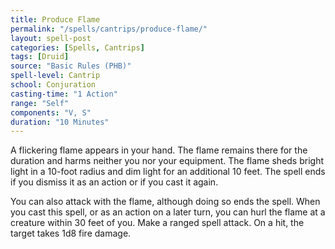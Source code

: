```yaml
---
title: Produce Flame
permalink: "/spells/cantrips/produce-flame/"
layout: spell-post
categories: [Spells, Cantrips]
tags: [Druid]
source: "Basic Rules (PHB)"
spell-level: Cantrip
school: Conjuration
casting-time: "1 Action"
range: "Self"
components: "V, S"
duration: "10 Minutes"
---
```


A flickering flame appears in your hand. The flame remains there for the duration and harms neither you nor your equipment. The flame sheds bright light in a 10-foot radius and dim light for an additional 10 feet. The spell ends if you dismiss it as an action or if you cast it again.

You can also attack with the flame, although doing so ends the spell. When you cast this spell, or as an action on a later turn, you can hurl the flame at a creature within 30 feet of you. Make a ranged spell attack. On a hit, the target takes 1d8 fire damage.